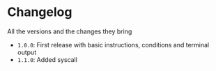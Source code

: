 # Changelog
All the versions and the changes they bring

- `1.0.0`: First release with basic instructions, conditions and terminal output
- `1.1.0`: Added syscall
